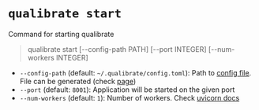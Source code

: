# `qualibrate start`

Command for starting qualibrate

> qualibrate start [--config-path PATH] [--port INTEGER] [--num-workers INTEGER]

- `--config-path` (default: `~/.qualibrate/config.toml`): Path to 
    [config file](./config.md#configtoml-file). File can be generated 
    (check [page](./config.md#qualibrate-config-command))
- `--port` (default: `8001`): Application will be started on the given port
- `--num-workers` (default: `1`): Number of workers. 
    Check [uvicorn docs](https://www.uvicorn.org/deployment/)